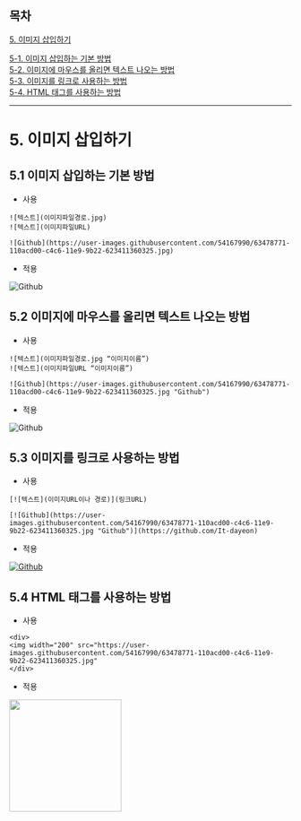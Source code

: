 ## 목차

[5. 이미지 삽입하기](#5-이미지-삽입하기)  

[5-1. 이미지 삽입하는 기본 방법](#5-1-이미지-삽입하는-기본-방법)   
[5-2. 이미지에 마우스를 올리면 텍스트 나오는 방법](#5-2-이미지에-마우스를-올리면-텍스트-나오는-방법)  
[5-3. 이미지를 링크로 사용하는 방법](#5-3-이미지를-링크로-사용하는-방법)  
[5-4. HTML 태그를 사용하는 방법](#5-4-HTML-태그를-사용하는-방법)

---

# 5. 이미지 삽입하기
## 5.1 이미지 삽입하는 기본 방법

- 사용
```
![텍스트](이미지파일경로.jpg)
![텍스트](이미지파일URL)

![Github](https://user-images.githubusercontent.com/54167990/63478771-110acd00-c4c6-11e9-9b22-623411360325.jpg)
```
- 적용

![Github](https://user-images.githubusercontent.com/54167990/63478771-110acd00-c4c6-11e9-9b22-623411360325.jpg)


## 5.2 이미지에 마우스를 올리면 텍스트 나오는 방법

- 사용
```
![텍스트](이미지파일경로.jpg “이미지이름”) 
![텍스트](이미지파일URL “이미지이름”)

![Github](https://user-images.githubusercontent.com/54167990/63478771-110acd00-c4c6-11e9-9b22-623411360325.jpg "Github")
```

- 적용

![Github](https://user-images.githubusercontent.com/54167990/63478771-110acd00-c4c6-11e9-9b22-623411360325.jpg "Github")

## 5.3 이미지를 링크로 사용하는 방법

- 사용
```
[![텍스트](이미지URL이나 경로)](링크URL)

[![Github](https://user-images.githubusercontent.com/54167990/63478771-110acd00-c4c6-11e9-9b22-623411360325.jpg "Github")](https://github.com/It-dayeon)
```

- 적용

[![Github](https://user-images.githubusercontent.com/54167990/63478771-110acd00-c4c6-11e9-9b22-623411360325.jpg "Github")](https://github.com/It-dayeon)


## 5.4 HTML 태그를 사용하는 방법

- 사용
```
<div>
<img width="200" src="https://user-images.githubusercontent.com/54167990/63478771-110acd00-c4c6-11e9-9b22-623411360325.jpg" 
</div>
```

- 적용

<div>
<img width="200" src="https://user-images.githubusercontent.com/54167990/63478771-110acd00-c4c6-11e9-9b22-623411360325.jpg" 
</div>
